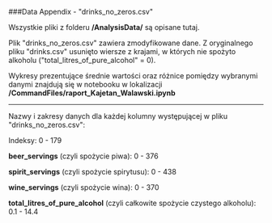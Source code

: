 ###Data Appendix - "drinks_no_zeros.csv"

Wszystkie pliki z folderu **/AnalysisData/** są opisane tutaj.


Plik "drinks_no_zeros.csv" zawiera zmodyfikowane dane. Z oryginalnego pliku "drinks.csv" usunięto wiersze z krajami, w których nie spożyto alkoholu ("total_litres_of_pure_alcohol" = 0). 

Wykresy prezentujące średnie wartości oraz różnice pomiędzy wybranymi danymi znajdują się w notebooku w lokalizacji **/CommandFiles/raport_Kajetan_Walawski.ipynb**

---------------
Nazwy i zakresy danych dla każdej kolumny występującej w pliku "drinks_no_zeros.csv":

Indeksy:
    0 - 179

**beer_servings** (czyli spożycie piwa):
    0 - 376

**spirit_servings** (czyli spożycie spirytusu):
    0 - 438

**wine_servings** (czyli spożycie wina):
    0 - 370

**total_litres_of_pure_alcohol** (czyli całkowite spożycie czystego alkoholu):
    0.1 - 14.4

